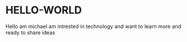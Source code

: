 # HELLO-WORLD
Hello am michael am intrested in technology and want to learn more and ready to share ideas
